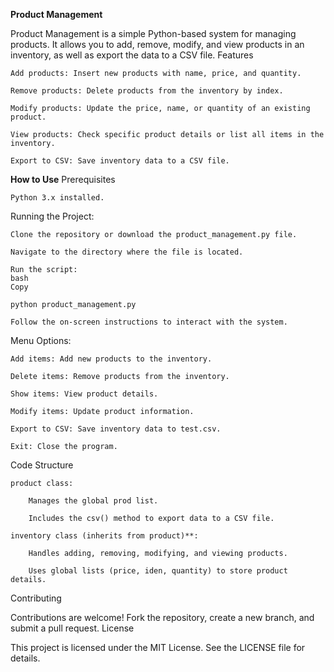 <strong>Product Management</strong>

Product Management is a simple Python-based system for managing products. It allows you to add, remove, modify, and view products in an inventory, as well as export the data to a CSV file.
Features

    Add products: Insert new products with name, price, and quantity.

    Remove products: Delete products from the inventory by index.

    Modify products: Update the price, name, or quantity of an existing product.

    View products: Check specific product details or list all items in the inventory.

    Export to CSV: Save inventory data to a CSV file.

<strong>How to Use</strong>
Prerequisites

    Python 3.x installed.

Running the Project:

    Clone the repository or download the product_management.py file.

    Navigate to the directory where the file is located.

    Run the script:
    bash
    Copy

    python product_management.py

    Follow the on-screen instructions to interact with the system.

Menu Options:

    Add items: Add new products to the inventory.

    Delete items: Remove products from the inventory.

    Show items: View product details.

    Modify items: Update product information.

    Export to CSV: Save inventory data to test.csv.

    Exit: Close the program.

Code Structure

    product class:

        Manages the global prod list.

        Includes the csv() method to export data to a CSV file.

    inventory class (inherits from product)**:

        Handles adding, removing, modifying, and viewing products.

        Uses global lists (price, iden, quantity) to store product details.

Contributing

Contributions are welcome! Fork the repository, create a new branch, and submit a pull request.
License

This project is licensed under the MIT License. See the LICENSE file for details.
